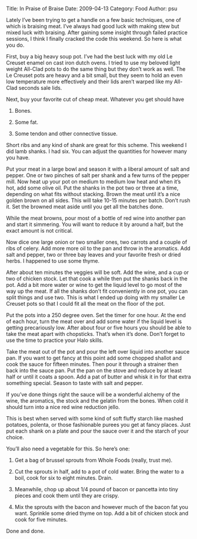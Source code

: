 Title: In Praise of Braise
Date: 2009-04-13
Category: Food
Author: psu

Lately I’ve been trying to get a handle on a few basic techniques, one of which is braising meat. I’ve always had good luck with making stew but mixed luck with braising. After gaining some insight through failed practice sessions, I think I finally cracked the code this weekend. So here is what you do.

First, buy a big heavy soup pot. I’ve had the best luck with my old Le Creuset enamel on cast iron dutch ovens. I tried to use my beloved light weight All-Clad pots to do the same thing but they don’t work as well. The Le Creuset pots are heavy and a bit small, but they seem to hold an even low temperature more effectively and their lids aren’t warped like my All-Clad seconds sale lids.

Next, buy your favorite cut of cheap meat. Whatever you get should have

1. Bones.

2. Some fat.

3. Some tendon and other connective tissue.

Short ribs and any kind of shank are great for this scheme. This weekend I did lamb shanks. I had six. You can adjust the quantities for however many you have.

Put your meat in a large bowl and season it with a liberal amount of salt and pepper. One or two pinches of salt per shank and a few turns of the pepper mill. Now heat up your pot on medium to medium low heat and when it’s hot, add some olive oil. Put the shanks in the pot two or three at a time, depending on what fits without stacking. Brown the meat until it’s a nice golden brown on all sides. This will take 10-15 minutes per batch. Don’t rush it. Set the browned meat aside until you get all the batches done.

While the meat browns, pour most of a bottle of red wine into another pan and start it simmering. You will want to reduce it by around a half, but the exact amount is not critical.

Now dice one large onion or two smaller ones, two carrots and a couple of ribs of celery. Add more more oil to the pan and throw in the aromatics. Add salt and pepper, two or three bay leaves and your favorite fresh or dried herbs. I happened to use some thyme.

After about ten minutes the veggies will be soft. Add the wine, and a cup or two of chicken stock. Let that cook a while then put the shanks back in the pot. Add a bit more water or wine to get the liquid level to go most of the way up the meat. If all the shanks don’t fit conveniently in one pot, you can split things and use two. This is what I ended up doing with my smaller Le Creuset pots so that I could fit all the meat on the floor of the pot.

Put the pots into a 250 degree oven. Set the timer for one hour. At the end of each hour, turn the meat over and add some water if the liquid level is getting precariously low. After about four or five hours you should be able to take the meat apart with chopsticks. That’s when it’s done. Don’t forget to use the time to practice your Halo skills.

Take the meat out of the pot and pour the left over liquid into another sauce pan. If you want to get fancy at this point add some chopped shallot and cook the sauce for fifteen minutes. Then pour it through a strainer then back into the sauce pan. Put the pan on the stove and reduce by at least half or until it coats a spoon. Add a pat of butter and whisk it in for that extra something special. Season to taste with salt and pepper.

If you’ve done things right the sauce will be a wonderful alchemy of the wine, the aromatics, the stock and the gelatin from the bones. When cold it should turn into a nice red wine reduction jello.

This is best when served with some kind of soft fluffy starch like mashed potatoes, polenta, or those fashionable purees you get at fancy places. Just put each shank on a plate and pour the sauce over it and the starch of your choice.

You’ll also need a vegetable for this. So here’s one:

1. Get a bag of brussel sprouts from Whole Foods (really, trust me).

2. Cut the sprouts in half, add to a pot of cold water. Bring the water to a boil, cook for six to eight minutes. Drain.

3. Meanwhile, chop up about 1/4 pound of bacon or pancetta into tiny pieces and cook them until they are crispy.

4. Mix the sprouts with the bacon and however much of the bacon fat you want. Sprinkle some dried thyme on top. Add a bit of chicken stock and cook for five minutes.

Done and done.